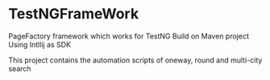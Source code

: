 # TestNGFrameWork
PageFactory framework which works for TestNG
Build on Maven project
Using Intllij as SDK

This project contains the automation scripts of oneway, round and multi-city search

